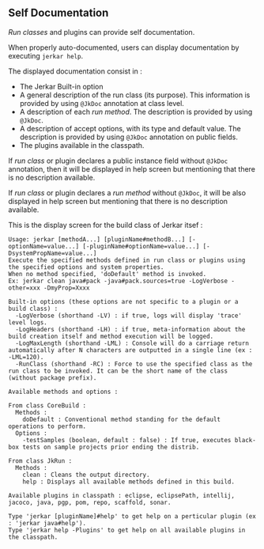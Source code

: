## Self Documentation

_Run classes_ and plugins can provide self documentation.

When properly auto-documented, users can display documentation by executing `jerkar help`.

The displayed documentation consist in :
- The Jerkar Built-in option
- A general description of the run class (its purpose). This information is provided by using `@JkDoc` annotation at class level.
- A description of each _run method_. The description is provided by using `@JkDoc`.
- A description of accept options, with its type and default value. The description is provided by using `@JkDoc` annotation on public fields.
- The plugins available in the classpath.

If _run class_ or plugin declares a public instance field without `@JkDoc` annotation, then it will be displayed in help screen but mentioning that there is no description available.

If _run class_ or plugin declares a _run method_ without `@JkDoc`, it will be also displayed in help screen but mentioning that there is no description available.

 This is the display screen for the build class of Jerkar itsef :
 
 ```
 Usage: jerkar [methodA...] [pluginName#methodB...] [-optionName=value...] [-pluginName#optionName=value...] [-DsystemPropName=value...]
 Execute the specified methods defined in run class or plugins using the specified options and system properties.
 When no method specified, 'doDefault' method is invoked.
 Ex: jerkar clean java#pack -java#pack.sources=true -LogVerbose -other=xxx -DmyProp=Xxxx
 
 Built-in options (these options are not specific to a plugin or a build class) :
   -LogVerbose (shorthand -LV) : if true, logs will display 'trace' level logs.
   -LogHeaders (shorthand -LH) : if true, meta-information about the build creation itself and method execution will be logged.
   -LogMaxLength (shorthand -LML) : Console will do a carriage return automatically after N characters are outputted in a single line (ex : -LML=120).
   -RunClass (shorthand -RC) : Force to use the specified class as the run class to be invoked. It can be the short name of the class (without package prefix).
 
 Available methods and options :
 
 From class CoreBuild :
   Methods :
     doDefault : Conventional method standing for the default operations to perform.
   Options :
     -testSamples (boolean, default : false) : If true, executes black-box tests on sample projects prior ending the distrib.
 
 From class JkRun :
   Methods :
     clean : Cleans the output directory.
     help : Displays all available methods defined in this build.
 
 Available plugins in classpath : eclipse, eclipsePath, intellij, jacoco, java, pgp, pom, repo, scaffold, sonar.
 
 Type 'jerkar [pluginName]#help' to get help on a perticular plugin (ex : 'jerkar java#help').
 Type 'jerkar help -Plugins' to get help on all available plugins in the classpath.

 ```
 